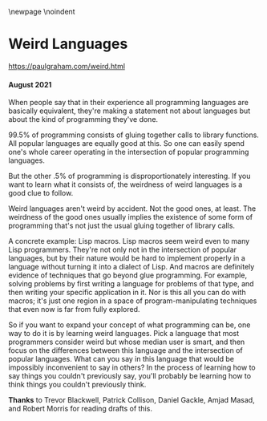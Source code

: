 \newpage
\noindent

Weird Languages
===============


  

<https://paulgraham.com/weird.html>
  

#### August 2021


  

  

 When people say that in their experience all programming languages
are basically equivalent, they're making a statement not about
languages but about the kind of programming they've done.
   

  

 99\.5% of programming consists of gluing together calls to library
functions. All popular languages are equally good at this. So one
can easily spend one's whole career operating in the intersection
of popular programming languages.
   

  

 But the other .5% of programming is disproportionately interesting.
If you want to learn what it consists of, the weirdness of weird
languages is a good clue to follow.
   

  

 Weird languages aren't weird by accident. Not the good ones, at
least. The weirdness of the good ones usually implies the existence
of some form of programming that's not just the usual gluing together
of library calls.
   

  

 A concrete example: Lisp macros. Lisp macros seem weird even to
many Lisp programmers. They're not only not in the intersection of
popular languages, but by their nature would be hard to implement
properly in a language without turning it into a dialect of
Lisp. And macros are definitely evidence of techniques that go
beyond glue programming. For example, solving problems by first
writing a language for problems of that type, and then writing
your specific application in it. Nor is this all you can do with
macros; it's just one region in a space of program\-manipulating
techniques that even now is far from fully explored.
   

  

 So if you want to expand your concept of what programming can be,
one way to do it is by learning weird languages. Pick a language
that most programmers consider weird but whose median user is smart,
and then focus on the differences between this language and the
intersection of popular languages. What can you say in this language
that would be impossibly inconvenient to say in others? In the
process of learning how to say things you couldn't previously say,
you'll probably be learning how to think things you couldn't
previously think.
   

  

  

  

  

  

  

  

**Thanks** 
 to Trevor Blackwell, Patrick Collison, Daniel Gackle, Amjad
Masad, and Robert Morris for reading drafts of this.
   

  


